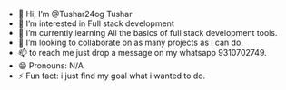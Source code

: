 - 👋 Hi, I’m @Tushar24og Tushar
- 👀 I’m interested in Full stack development
- 🌱 I’m currently learning All the basics of full stack development tools.
- 💞️ I’m looking to collaborate on as many projects as i can do.
- 📫 to reach me just drop a message on my whatsapp 9310702749. 
- 😄 Pronouns: N/A
- ⚡ Fun fact: i just find my goal what i wanted to do.

<!---
Tushar24og/Tushar24og is a ✨ special ✨ repository because its `README.md` (this file) appears on your GitHub profile.
You can click the Preview link to take a look at your changes.
--->
